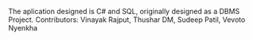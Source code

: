 The aplication designed is C# and SQL, originally designed as a DBMS Project. 
Contributors: Vinayak Rajput, Thushar DM, Sudeep Patil, Vevoto Nyenkha 
